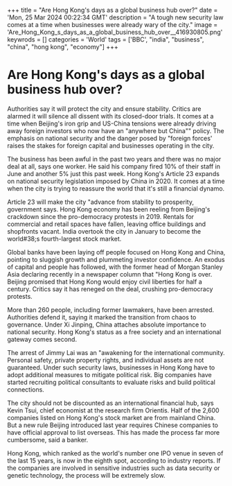 +++
title = "Are Hong Kong's days as a global business hub over?"
date = 'Mon, 25 Mar 2024 00:22:34 GMT'
description = "A tough new security law comes at a time when businesses were already wary of the city."
image = 'Are_Hong_Kong_s_days_as_a_global_business_hub_over__416930805.png'
keywrods =  []
categories = 'World'
tags = ['BBC', "india", "business", "china", "hong kong", "economy"]
+++

# Are Hong Kong's days as a global business hub over?

Authorities say it will protect the city and ensure stability.
Critics are alarmed it will silence all dissent with its closed-door trials.
It comes at a time when Beijing<bb>'s iron grip and US-China tensions were already driving away foreign investors who now have an <bb>"anywhere but China<bb>"" policy.
The emphasis on national security and the danger posed by <bb>"foreign forces' raises the stakes for foreign capital and businesses operating in the city.

The business has been awful in the past two years and there was no major deal at all, says one worker.
He said his company fired 10% of their staff in June and another 5% just this past week.
Hong Kong's Article 23 expands on national security legislation imposed by China in 2020.
It comes at a time when the city is trying to reassure the world that it<bb>'s still a financial dynamo.

Article 23 will make the city <bb>"advance from stability to prosperity, government says.
Hong Kong economy has been reeling from Beijing<bb>'s crackdown since the pro-democracy protests in 2019.
Rentals for commercial and retail spaces have fallen, leaving office buildings and shopfronts vacant.
India overtook the city in January to become the world<bb>#38;s fourth-largest stock market.

Global banks have been laying off people focused on Hong Kong and China, pointing to sluggish growth and plummeting investor confidence.
An exodus of capital and people has followed, with the former head of Morgan Stanley Asia declaring recently in a newspaper column that <bb>"Hong Kong is over.
Beijing promised that Hong Kong would enjoy civil liberties for half a century.
Critics say it has reneged on the deal, crushing pro-democracy protests.

More than 260 people, including former lawmakers, have been arrested.
Authorities defend it, saying it marked the transition from chaos to governance.
Under Xi Jinping, China attaches absolute importance to national security.
Hong Kong's status as a free society and an international gateway comes second.

The arrest of Jimmy Lai was an <bb>"awakening for the international community.
Personal safety, private property rights, and individual assets are not guaranteed.
Under such security laws, businesses in Hong Kong have to adopt additional measures to mitigate political risk.
Big companies have started recruiting political consultants to evaluate risks and build political connections.

The city should not be discounted as an international financial hub, says Kevin Tsui, chief economist at the research firm Orientis.
Half of the 2,600 companies listed on Hong Kong<bb>'s stock market are from mainland China.
But a new rule Beijing introduced last year requires Chinese companies to have official approval to list overseas.
This has made the process far more cumbersome, said a banker.

Hong Kong, which ranked as the world<bb>'s number one IPO venue in seven of the last 15 years, is now in the eighth spot, according to industry reports.
If the companies are involved in sensitive industries such as data security or genetic technology, the process will be extremely slow.


